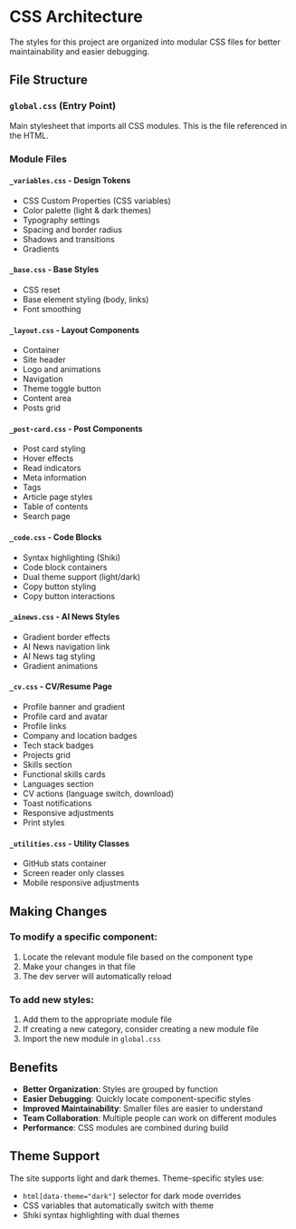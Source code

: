 # CSS Architecture

The styles for this project are organized into modular CSS files for better maintainability and easier debugging.

## File Structure

### `global.css` (Entry Point)
Main stylesheet that imports all CSS modules. This is the file referenced in the HTML.

### Module Files

#### `_variables.css` - Design Tokens
- CSS Custom Properties (CSS variables)
- Color palette (light & dark themes)
- Typography settings
- Spacing and border radius
- Shadows and transitions
- Gradients

#### `_base.css` - Base Styles
- CSS reset
- Base element styling (body, links)
- Font smoothing

#### `_layout.css` - Layout Components
- Container
- Site header
- Logo and animations
- Navigation
- Theme toggle button
- Content area
- Posts grid

#### `_post-card.css` - Post Components
- Post card styling
- Hover effects
- Read indicators
- Meta information
- Tags
- Article page styles
- Table of contents
- Search page

#### `_code.css` - Code Blocks
- Syntax highlighting (Shiki)
- Code block containers
- Dual theme support (light/dark)
- Copy button styling
- Copy button interactions

#### `_ainews.css` - AI News Styles
- Gradient border effects
- AI News navigation link
- AI News tag styling
- Gradient animations

#### `_cv.css` - CV/Resume Page
- Profile banner and gradient
- Profile card and avatar
- Profile links
- Company and location badges
- Tech stack badges
- Projects grid
- Skills section
- Functional skills cards
- Languages section
- CV actions (language switch, download)
- Toast notifications
- Responsive adjustments
- Print styles

#### `_utilities.css` - Utility Classes
- GitHub stats container
- Screen reader only classes
- Mobile responsive adjustments

## Making Changes

### To modify a specific component:
1. Locate the relevant module file based on the component type
2. Make your changes in that file
3. The dev server will automatically reload

### To add new styles:
1. Add them to the appropriate module file
2. If creating a new category, consider creating a new module file
3. Import the new module in `global.css`

## Benefits

- **Better Organization**: Styles are grouped by function
- **Easier Debugging**: Quickly locate component-specific styles
- **Improved Maintainability**: Smaller files are easier to understand
- **Team Collaboration**: Multiple people can work on different modules
- **Performance**: CSS modules are combined during build

## Theme Support

The site supports light and dark themes. Theme-specific styles use:
- `html[data-theme="dark"]` selector for dark mode overrides
- CSS variables that automatically switch with theme
- Shiki syntax highlighting with dual themes
